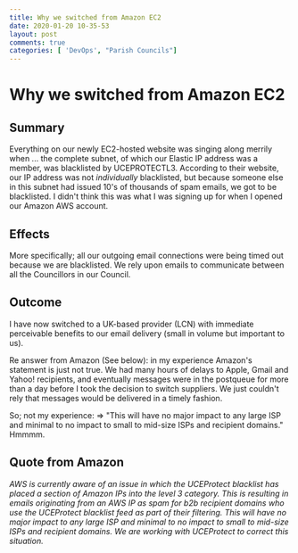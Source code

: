 ```yaml
---
title: Why we switched from Amazon EC2
date: 2020-01-20 10-35-53
layout: post
comments: true
categories: [ 'DevOps', "Parish Councils"]
---
```


Why we switched from Amazon EC2
===============

Summary
--------

Everything on our newly EC2-hosted website was singing along merrily when ... the complete subnet, of which our Elastic IP address was a member, was blacklisted by UCEPROTECTL3. According to their website, our IP address was not <em>individually</em> blacklisted, but because someone else in this subnet had issued 10's of thousands of spam emails, we got to be blacklisted. I didn't think this was what I was signing up for when I opened our Amazon AWS account.  

Effects
-------

More specifically; all our outgoing email connections were being timed out because we are blacklisted. We rely upon emails to communicate between all the Councillors in our Council.

Outcome
-------

I have now switched to a UK-based provider (LCN) with immediate perceivable benefits to our email delivery (small in volume but important to us).

Re answer from Amazon (See below): in my experience Amazon's statement is just not true. We had many hours of delays to Apple, Gmail and Yahoo! recipients, and eventually messages were in the postqueue for more than a day before I took the decision to switch suppliers. We just couldn't rely that messages would be delivered in a timely fashion. 

So; not my experience: => "This will have no major impact to any large ISP and minimal to no impact to small to mid-size ISPs and recipient domains." Hmmmm.

Quote from Amazon
------------------

*AWS is currently aware of an issue in which the UCEProtect blacklist has placed a section of Amazon IPs into the level 3 category. This is resulting in emails originating from an AWS IP as spam for b2b recipient domains who use the UCEProtect blacklist feed as part of their filtering. This will have no major impact to any large ISP and minimal to no impact to small to mid-size ISPs and recipient domains. We are working with UCEProtect to correct this situation.*
